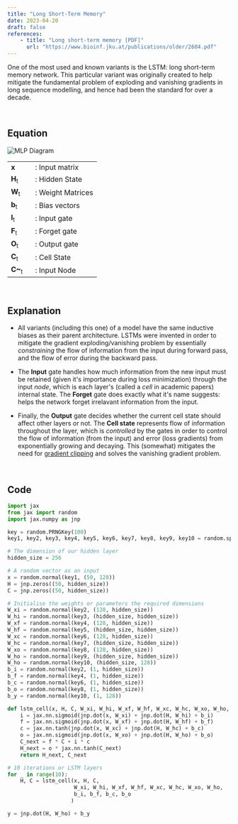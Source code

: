 ```yaml
---
title: "Long Short-Term Memory"
date: 2023-04-20
draft: false
references:
    - title: "Long short-term memory [PDF]"
      url: "https://www.bioinf.jku.at/publications/older/2604.pdf"
---
```


One of the most used and known variants is the LSTM: long short-term memory network. This particular variant was originally created to help mitigate the fundamental problem of exploding and vanishing gradients in long sequence modelling, and hence had been the standard for over a decade.

<br>

## Equation

![MLP Diagram](/images/lstm2.png)

<table style="border-collapse: collapse;">
  <tr>
    <td style="padding-right: 20px; vertical-align: middle;"><strong>x</strong></td>
    <td style="vertical-align: middle;">: Input matrix</td>
  </tr>
  <tr>
    <td style="padding-right: 20px; vertical-align: middle;"><strong>H</strong><sub>t</sub></td>
    <td style="vertical-align: middle;">: Hidden State</td>
  </tr>
  <tr>
    <td style="padding-right: 20px; vertical-align: middle;"><strong>W</strong><sub>t</sub></td>
    <td style="vertical-align: middle;">: Weight Matrices</td>
  </tr>
  <tr>
    <td style="padding-right: 20px; vertical-align: middle;"><strong>b</strong><sub>t</sub></td>
    <td style="vertical-align: middle;">: Bias vectors</td>
  </tr>
  <tr>
    <td style="padding-right: 20px; vertical-align: middle;"><strong>I</strong><sub>t</sub></td>
    <td style="vertical-align: middle;">: Input gate</td>
  </tr>
  <tr>
    <td style="padding-right: 20px; vertical-align: middle;"><strong>F</strong><sub>t</sub></td>
    <td style="vertical-align: middle;">: Forget gate</td>
  </tr>
  <tr>
    <td style="padding-right: 20px; vertical-align: middle;"><strong>O</strong><sub>t</sub></td>
    <td style="vertical-align: middle;">: Output gate</td>
  </tr>
  <tr>
    <td style="padding-right: 20px; vertical-align: middle;"><strong>C</strong><sub>t</sub></td>
    <td style="vertical-align: middle;">: Cell State</td>
  </tr>
  <tr>
    <td style="padding-right: 20px; vertical-align: middle;"><strong>C~</strong><sub>t</sub></td>
    <td style="vertical-align: middle;">: Input Node</td>
  </tr>
</table>

<br>

## Explanation

- All variants (including this one) of a model have the same inductive biases as their parent architecture. LSTMs were invented in order to mitigate the gradient exploding/vanishing problem by essentially *constraining* the flow of information from the input during forward pass, and the flow of error during the backward pass.

- The **Input** gate handles how much information from the new input must be retained (given it's importance during loss minimization) through the input *node*, which is each layer's (called a *cell* in academic papers) internal state. The **Forget** gate does exactly what it's name suggests: helps the network forget irrelavant information from the input.

- Finally, the **Output** gate decides whether the current cell state should affect other layers or not. The **Cell state** represents flow of information throughout the layer, which is *controlled* by the gates in order to control the flow of information (from the input) and error (loss gradients) from exponentially growing and decaying. This (somewhat) mitigates the need for [gradient clipping](https://towardsdatascience.com/what-is-gradient-clipping-b8e815cdfb48) and solves the vanishing gradient problem.

<br>

## Code

```python
import jax 
from jax import random
import jax.numpy as jnp

key = random.PRNGKey(100)
key1, key2, key3, key4, key5, key6, key7, key8, key9, key10 = random.split(key, num=10)

# The dimension of our hidden layer
hidden_size = 256

# A random vector as an input
x = random.normal(key1, (50, 128))
H = jnp.zeros((50, hidden_size))
C = jnp.zeros((50, hidden_size))

# Initialise the weights or parameters the required dimensions
W_xi = random.normal(key2, (128, hidden_size))
W_hi = random.normal(key3, (hidden_size, hidden_size))
W_xf = random.normal(key4, (128, hidden_size))
W_hf = random.normal(key5, (hidden_size, hidden_size))
W_xc = random.normal(key6, (128, hidden_size))
W_hc = random.normal(key7, (hidden_size, hidden_size))
W_xo = random.normal(key8, (128, hidden_size))
W_ho = random.normal(key9, (hidden_size, hidden_size))
W_ho = random.normal(key10, (hidden_size, 128))
b_i = random.normal(key2, (1, hidden_size))
b_f = random.normal(key4, (1, hidden_size))
b_c = random.normal(key6, (1, hidden_size))
b_o = random.normal(key8, (1, hidden_size))
b_y = random.normal(key10, (1, 128))

def lstm_cell(x, H, C, W_xi, W_hi, W_xf, W_hf, W_xc, W_hc, W_xo, W_ho, b_i, b_f, b_c, b_o):
    i = jax.nn.sigmoid(jnp.dot(x, W_xi) + jnp.dot(H, W_hi) + b_i)
    f = jax.nn.sigmoid(jnp.dot(x, W_xf) + jnp.dot(H, W_hf) + b_f)
    c = jax.nn.tanh(jnp.dot(x, W_xc) + jnp.dot(H, W_hc) + b_c)
    o = jax.nn.sigmoid(jnp.dot(x, W_xo) + jnp.dot(H, W_ho) + b_o)
    C_next = f * C + i * c
    H_next = o * jax.nn.tanh(C_next)
    return H_next, C_next

# 10 iterations or LSTM layers
for _ in range(10):
    H, C = lstm_cell(x, H, C,
                     W_xi, W_hi, W_xf, W_hf, W_xc, W_hc, W_xo, W_ho, 
                     b_i, b_f, b_c, b_o
                    )

y = jnp.dot(H, W_ho) + b_y
```